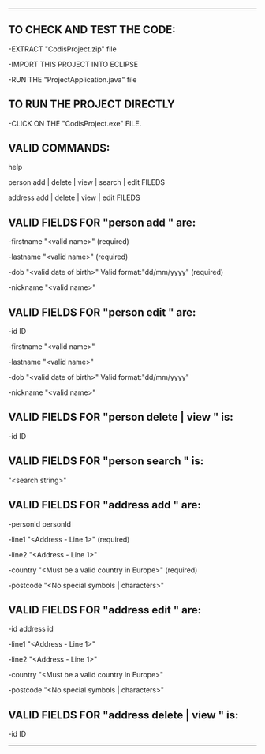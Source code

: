 -----------------------------------------------------------------------------------------------------------------------------------------------------------------------

TO CHECK AND TEST THE CODE:
------------------------------------------
-EXTRACT "CodisProject.zip" file

-IMPORT THIS PROJECT INTO ECLIPSE

-RUN THE "ProjectApplication.java" file


TO RUN THE PROJECT DIRECTLY
-------------------------------------------
-CLICK ON THE "CodisProject.exe" FILE.


VALID COMMANDS:
---------------------------------------------
help

person add | delete | view | search | edit FILEDS

address add | delete | view | edit FILEDS


VALID FIELDS FOR "person add " are:
--------------------------------------------------------------
-firstname "\<valid name\>"                               (required)

-lastname "\<valid name\>"                                (required)

-dob "\<valid date of birth\>" Valid format:"dd/mm/yyyy"  (required)

-nickname "\<valid name\>"

  
VALID FIELDS FOR "person edit " are:
----------------------------------------------------------------
-id ID

-firstname "\<valid name\>"                               

-lastname "\<valid name\>"                                

-dob "\<valid date of birth\>" Valid format:"dd/mm/yyyy"

-nickname "\<valid name>\"

  
VALID FIELDS FOR "person delete | view " is:
---------------------------------------------------------------
-id ID


VALID FIELDS FOR "person search " is:
--------------------------------------------------------------
"\<search string\>"

  
VALID FIELDS FOR "address add " are:
--------------------------------------------------------------------
-personId personId

-line1 "\<Address - Line 1\>"                             (required)

-line2 "\<Address - Line 1\>"                             

-country "\<Must be a valid country in Europe\>"          (required)
  
-postcode "\<No special symbols | characters\>"

  
VALID FIELDS FOR "address edit " are:
-------------------------------------------------------------------
-id address id

-line1 "\<Address - Line 1\>"                             

-line2 "\<Address - Line 1\>"                             

-country "\<Must be a valid country in Europe\>"          

-postcode "\<No special symbols | characters\>"

  
  
VALID FIELDS FOR "address delete | view " is:
--------------------------------------------------------------------
-id ID

-----------------------------------------------------------------------------------------------------------------------------------------------------------------------
